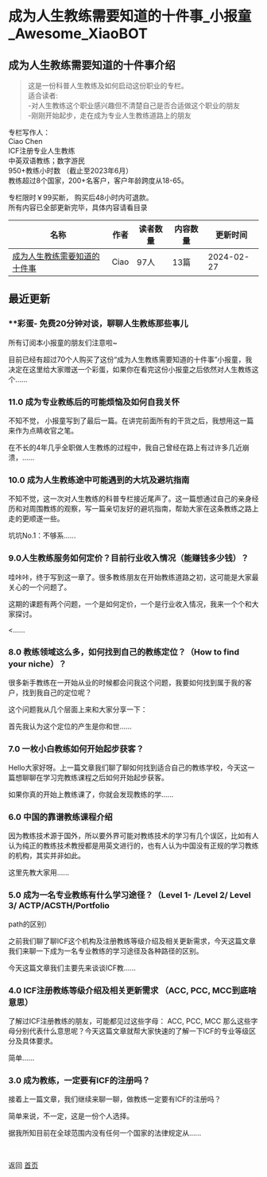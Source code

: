 # 成为人生教练需要知道的十件事_小报童_Awesome_XiaoBOT

## 成为人生教练需要知道的十件事介绍
> 这是一份科普人生教练及如何启动这份职业的专栏。    
适合读者:    
-对人生教练这个职业感兴趣但不清楚自己是否合适做这个职业的朋友    
-刚刚开始起步，走在成为专业人生教练道路上的朋友    
    
专栏写作人：    
Ciao Chen    
ICF注册专业人生教练    
中英双语教练；数字游民    
950+教练小时数 （截止至2023年6月）    
教练超过8个国家，200+名客户，客户年龄跨度从18-65。    
    
专栏限时￥99买断， 购买后48小时内可退款。    
所有内容已全部更新完毕，具体内容请看目录  
  


|名称|作者|读者数量|内容数量|更新时间|
|---|---|---|---|---|
|[成为人生教练需要知道的十件事](https://xiaobot.net/p/110119?refer=0b133df9-27dc-423b-8101-639049001c13)|Ciao|97人|13篇|2024-02-27|

## 最近更新
### **彩蛋- 免费20分钟对谈，聊聊人生教练那些事儿

所有订阅本小报童的朋友们注意啦~

目前已经有超过70个人购买了这份“成为人生教练需要知道的十件事”小报童，我决定在这里给大家赠送一个彩蛋，如果你在看完这份小报童之后依然对人生教练这个......

### 11.0 成为专业教练后的可能烦恼及如何自我关怀

不知不觉， 小报童写到了最后一篇。在讲完前面所有的干货之后，我想用这一篇来作为点睛收官之笔。

在不长的4年几乎全职做人生教练的过程中，我自己曾经在路上有过许多几近崩溃，......

### 10.0 成为人生教练途中可能遇到的大坑及避坑指南

不知不觉，这一次对人生教练的科普专栏接近尾声了。这一篇想通过自己的亲身经历和对周围教练的观察，写一篇亲切友好的避坑指南，帮助大家在这条教练之路上走的更顺遂一些。

坑坑No.1：不够系......

### 9.0人生教练服务如何定价？目前行业收入情况（能赚钱多少钱）？

哇咔咔，终于写到这一章了。很多教练朋友在开始教练道路之初，这可能是大家最关心的一个问题了。

这期的课题有两个问题，一个是如何定价，一个是行业收入情况，我来一个个和大家探讨。

<......

### 8.0 教练领域这么多，如何找到自己的教练定位？（How to find your niche）？

很多新手教练在一开始从业的时候都会问我这个问题，我要如何找到属于我的客户，找到我自己的定位呢？

这个问题我从几个层面上来和大家分享一下：

首先我认为这个定位的产生是你和世......

### 7.0 一枚小白教练如何开始起步获客？

Hello大家好呀。上一篇文章我们聊了聊如何找到适合自己的教练学校，今天这一篇想聊聊在学习完教练课程之后如何开始起步获客。

如果你真的开始上教练课了，你就会发现教练的学......

### 6.0 中国的靠谱教练课程介绍

因为教练技术源于国外，所以要外界可能对教练技术的学习有几个误区，比如有人认为纯正的教练技术教授都是用英文进行的，也有人认为中国没有正规的学习教练的机构，其实并非如此。

这里先教大家用......

### 5.0 成为一名专业教练有什么学习途径？（Level 1- /Level 2/ Level 3/ ACTP/ACSTH/Portfolio
path的区别）

之前我们聊了聊ICF这个机构及注册教练等级介绍及相关更新需求，今天这篇文章我们来聊一下成为一名专业教练的学习途径及各种路径的区别。

今天这篇文章我们主要先来谈谈ICF教......

### 4.0 ICF注册教练等级介绍及相关更新需求 （ACC, PCC, MCC到底啥意思）

了解过ICF注册教练的朋友，可能都见过这些字母： ACC, PCC, MCC
那么这些字母分别代表什么意思呢？今天这篇文章就帮大家快速的了解一下ICF的专业等级区分及具体要求。

简单......

### 3.0 成为教练，一定要有ICF的注册吗？

接着上一篇文章，我们继续来聊一聊，做教练一定要有ICF的注册吗？

简单来说，不一定，这是一份个人选择。

据我所知目前在全球范围内没有任何一个国家的法律规定从......


<a href="https://github.com/Reno9527/awesome-xiaobot" style="color: white; text-decoration: none;">awesome-xiaobot</a>

返回 [首页](../README.md)
